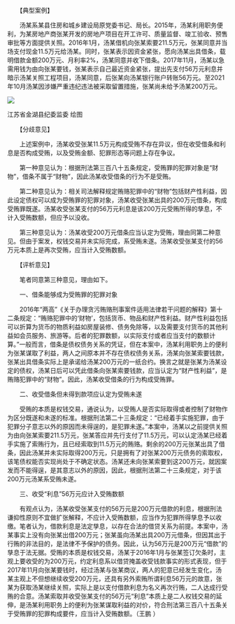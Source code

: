 　　【典型案例】

　　汤某系某县住房和城乡建设局原党委书记、局长。2015年，汤某利用职务便利，为某房地产商张某开发的房地产项目在开工许可、质量监督、竣工验收、预售审批等方面提供关照。2016年1月，汤某借机向张某索要211.5万元，张某同意并当场支付现金11.5万元给汤某。同时，张某表示因资金紧张，愿向汤某出具借条，载明借款金额200万元、月利率2%，汤某同意并收下借条。2017年11月，汤某以急需用钱为由向张某要钱，张某表示自己最近资金紧张，提出先支付56万元利息并暗示汤某关照工程项目，汤某同意，后张某向汤某银行账户转账56万元。至2021年10月汤某因涉嫌严重违纪违法被采取留置措施，张某尚未给予汤某200万元。

![](https://www.ccdi.gov.cn/hdjln/ywtt/202207/W020220728672862362005.jpeg)

江苏省金湖县纪委监委 绘图

　　【分歧意见】

　　上述案例中，汤某收受张某11.5万元构成受贿不存在异议，但在收受借条和利息是否构成受贿，以及受贿金额、犯罪形态等问题上存在争议。

　　第一种意见认为：根据刑法第三百八十五条规定，受贿罪的犯罪对象是“财物”，借条不属于“财物”，因此汤某收受借条的行为不是受贿。

　　第二种意见认为：相关司法解释规定贿赂犯罪中的“财物”包括财产性利益，因此设定债权可以成为受贿罪的犯罪对象，汤某收受张某出具的200万元借条，构成受贿罪既遂。汤某收受张某支付的56万元利息是该200万元受贿所得的孳息，不计入受贿数额，但应予以没收。

　　第三种意见认为：汤某收受200万元借条应当认定为受贿，理由同第二种意见。但由于案发，权钱交易并未实际完成，系受贿未遂。汤某收受张某支付的56万元本质上是再次受贿，应当计入受贿数额。

　　【评析意见】

　　笔者同意第三种意见，理由如下。

　　一、借条能够成为受贿罪的犯罪对象

　　2016年“两高”《关于办理贪污贿赂刑事案件适用法律若干问题的解释》第十二条规定：“贿赂犯罪中的‘财物’，包括货币、物品和财产性利益。财产性利益包括可以折算为货币的物质利益如房屋装修、债务免除等，以及需要支付货币的其他利益如会员服务、旅游等。后者的犯罪数额，以实际支付或者应当支付的数额计算。”一般而言，借条是债权债务关系的凭证，但在本案中，汤某利用职务上的便利为张某谋取了利益，两人之间原本并不存在债权债务关系，汤某向张某索要钱款，张某出具借条实际上是承诺给汤某200万元的一纸合约。换言之就是张某为汤某设定的债权，汤某日后可以凭此借条向张某索要钱款，应当认定为“财产性利益”，是贿赂犯罪中的“财物”。因此，汤某收受借条的行为构成受贿罪。

　　二、收受借条但未得到款项应认定为受贿未遂

　　受贿的本质是权钱交易，通说认为，以受贿人是否实际取得或者控制了财物作为区分既遂和未遂的标准。根据刑法第二十三条规定：“已经着手实施犯罪，由于犯罪分子意志以外的原因而未得逞的，是犯罪未遂。”本案中，汤某以之前提供关照为由向张某索要211.5万元，张某答应并先行支付了11.5万元，可以认定汤某已经着手实施了索贿行为，且已经索取到11.5万元的贿赂。剩余的200万元张某出具了借条，因此汤某并未实际取得200万元，只是拥有了对张某200万元债务的索取权，该笔债权能否实现尚处于不确定状态。汤某还未向张某索要到这200万元，就因案发而不能得逞，是其意志以外的原因，因此，根据刑法第二十三条规定，对于该200万元汤某系受贿未遂。

　　三、收受“利息”56万元应计入受贿数额

　　有观点认为，汤某收受张某支付的56万元是200万元借款的利息，根据刑法谦抑性原则不宜做扩张解释，不应计入受贿数额，应当作为犯罪所得孳息予以收缴。笔者认为，借款利息是法定孳息，以存在合法的借贷关系为前提。本案中，汤某事实上没有向张某出借200万元；张某虽向汤某出具200万元借条，但因其出于行贿的非法目的，是法律不予保护的债务。因此，认为56万元是200万元“借款”的孳息于法无据。受贿的本质是权钱交易，汤某于2016年1月与张某签订欠条时，主观上要收受的为200万元，约定利息系以借贷掩盖收受钱款事实的形式表现，但于2017年11月向张某要钱时，经过汤某与张某商议，两人的犯意已经发生变化，汤某主观上不但想继续收受200万元，还具有另外索贿所谓利息56万元的故意，张某为获取汤某继续关照，实际上是以支付借款利息为名义再次行贿，二人达成行受贿的合意。汤某索取并收受张某支付的56万元“利息”本质上是二人权钱交易的延伸，是汤某利用职务上的便利为张某谋取利益的对价，符合刑法第三百八十五条关于受贿罪的犯罪构成要件，应当计入受贿数额。（王鹏 ）